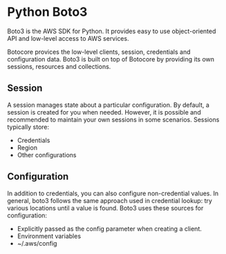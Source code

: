 # Python Boto3

Boto3 is the AWS SDK for Python. It provides easy to use object-oriented API and low-level access to AWS services. 

Botocore provices the low-level clients, session, credentials and configuration data. Boto3 is built on top of Botocore by providing its own sessions, resources and collections. 

## Session

A session manages state about a particular configuration. By default, a session is created for you when needed. However, it is possible and recommended to maintain your own sessions in some scenarios. Sessions typically store:

- Credentials
- Region
- Other configurations

## Configuration

In addition to credentials, you can also configure non-credential values. In general, boto3 follows the same approach used in credential lookup: try various locations until a value is found. Boto3 uses these sources for configuration:

- Explicitly passed as the config parameter when creating a client. 
- Environment variables
- ~/.aws/config


